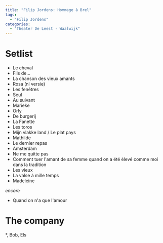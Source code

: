 ```yaml
---
title: "Filip Jordens: Hommage à Brel"
tags:
  - "Filip Jordens"
categories:
  - "Theater De Leest - Waalwijk"
---
```

# Setlist

- Le cheval
- Fils de...
- La chanson des vieux amants
- Rosa (nl versie)
- Les fenêtres
- Seul
- Au suivant
- Marieke
- Orly
- De burgerij
- La Fanette
- Les toros
- Mijn vlakke land / Le plat pays
- Mathilde
- Le dernier repas
- Amsterdam
- Ne me quitte pas
- Comment tuer l'amant de sa femme quand on a été élevé comme moi dans la tradition
- Les vieux
- La valse à mille temps
- Madeleine

_encore_

- Quand on n'a que l'amour

# The company

*, Bob, Els
